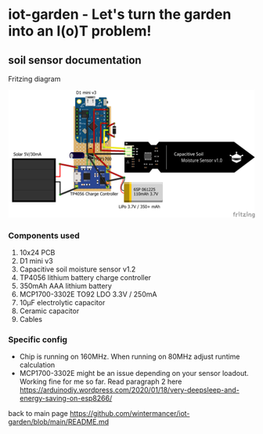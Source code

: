 # iot-garden - Let's turn the garden into an I(o)T problem!
## soil sensor documentation
Fritzing diagram

![A fritzing showing the Soilsensor cabling](Soilsensor.png?raw=true)

### Components used
1. 10x24 PCB
2. D1 mini v3
4. Capacitive soil moisture sensor v1.2 
5. TP4056 lithium battery charge controller
6. 350mAh AAA lithium battery
7. MCP1700-3302E TO92 LDO  3.3V / 250mA
8. 10µF electrolytic capacitor
9. Ceramic capacitor
10. Cables

### Specific config
* Chip is running on 160MHz. When running on 80MHz adjust runtime calculation
* MCP1700-3302E might be an issue depending on your sensor loadout.  Working fine for me so far. Read paragraph 2 here https://arduinodiy.wordpress.com/2020/01/18/very-deepsleep-and-energy-saving-on-esp8266/




back to main page https://github.com/wintermancer/iot-garden/blob/main/README.md
